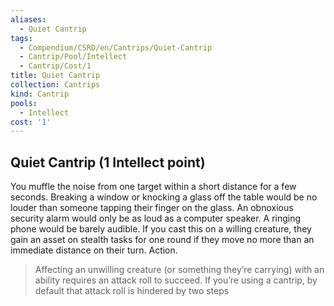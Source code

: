 ```yaml
---
aliases:
  - Quiet Cantrip
tags:
  - Compendium/CSRD/en/Cantrips/Quiet-Cantrip
  - Cantrip/Pool/Intellect
  - Cantrip/Cost/1
title: Quiet Cantrip
collection: Cantrips
kind: Cantrip
pools:
  - Intellect
cost: '1'
---
```

## Quiet Cantrip  (1 Intellect point)
You muffle the noise from one target within a short distance for a few seconds. Breaking a window or knocking a glass off the table would be no louder than someone tapping their finger on the glass. An obnoxious security alarm would only be as loud as a computer speaker. A ringing phone would be barely audible. If you cast this on a willing creature, they gain an asset on stealth tasks for one round if they move no more than an immediate distance on their turn. Action. 
>Affecting an unwilling creature (or something they’re carrying) with an ability requires an attack roll to succeed. If you’re using a cantrip, by default that attack roll is hindered by two steps




